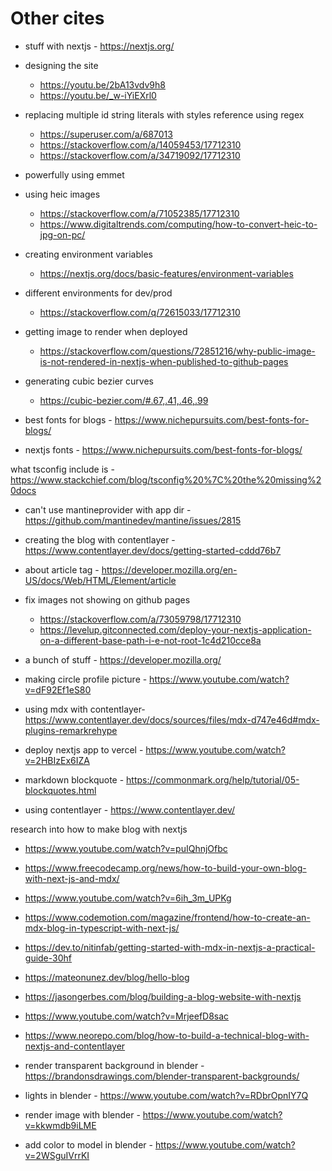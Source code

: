 # Other cites

- stuff with nextjs - https://nextjs.org/

- designing the site

  - https://youtu.be/2bA13vdv9h8
  - https://youtu.be/_w-iYiEXrl0

- replacing multiple id string literals with styles reference using regex

  - https://superuser.com/a/687013
  - https://stackoverflow.com/a/14059453/17712310
  - https://stackoverflow.com/a/34719092/17712310

- powerfully using emmet

- using heic images

  - https://stackoverflow.com/a/71052385/17712310
  - https://www.digitaltrends.com/computing/how-to-convert-heic-to-jpg-on-pc/

- creating environment variables

  - https://nextjs.org/docs/basic-features/environment-variables

- different environments for dev/prod

  - https://stackoverflow.com/q/72615033/17712310

- getting image to render when deployed

  - https://stackoverflow.com/questions/72851216/why-public-image-is-not-rendered-in-nextjs-when-published-to-github-pages

- generating cubic bezier curves

  - https://cubic-bezier.com/#.67,.41,.46,.99

- best fonts for blogs - https://www.nichepursuits.com/best-fonts-for-blogs/
- nextjs fonts - https://www.nichepursuits.com/best-fonts-for-blogs/

what tsconfig include is - https://www.stackchief.com/blog/tsconfig%20%7C%20the%20missing%20docs

- can't use mantineprovider with app dir - https://github.com/mantinedev/mantine/issues/2815

- creating the blog with contentlayer - https://www.contentlayer.dev/docs/getting-started-cddd76b7

- about article tag - https://developer.mozilla.org/en-US/docs/Web/HTML/Element/article

- fix images not showing on github pages

  - https://stackoverflow.com/a/73059798/17712310
  - https://levelup.gitconnected.com/deploy-your-nextjs-application-on-a-different-base-path-i-e-not-root-1c4d210cce8a

- a bunch of stuff - https://developer.mozilla.org/

- making circle profile picture - https://www.youtube.com/watch?v=dF92Ef1eS80

- using mdx with contentlayer- https://www.contentlayer.dev/docs/sources/files/mdx-d747e46d#mdx-plugins-remarkrehype

- deploy nextjs app to vercel - https://www.youtube.com/watch?v=2HBIzEx6IZA

- markdown blockquote - https://commonmark.org/help/tutorial/05-blockquotes.html

- using contentlayer - https://www.contentlayer.dev/

research into how to make blog with nextjs

- https://www.youtube.com/watch?v=puIQhnjOfbc
- https://www.freecodecamp.org/news/how-to-build-your-own-blog-with-next-js-and-mdx/
- https://www.youtube.com/watch?v=6ih_3m_UPKg
- https://www.codemotion.com/magazine/frontend/how-to-create-an-mdx-blog-in-typescript-with-next-js/
- https://dev.to/nitinfab/getting-started-with-mdx-in-nextjs-a-practical-guide-30hf
- https://mateonunez.dev/blog/hello-blog
- https://jasongerbes.com/blog/building-a-blog-website-with-nextjs
- https://www.youtube.com/watch?v=MrjeefD8sac
- https://www.neorepo.com/blog/how-to-build-a-technical-blog-with-nextjs-and-contentlayer

- render transparent background in blender - https://brandonsdrawings.com/blender-transparent-backgrounds/

- lights in blender - https://www.youtube.com/watch?v=RDbrOpnIY7Q
- render image with blender - https://www.youtube.com/watch?v=kkwmdb9iLME
- add color to model in blender - https://www.youtube.com/watch?v=2WSguIVrrKI
